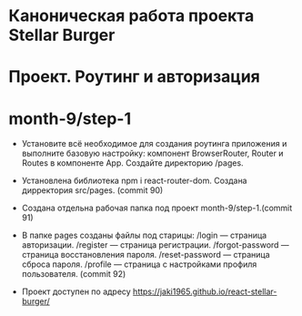 # Каноническая работа проекта Stellar Burger 
# Проект. Роутинг и авторизация
# month-9/step-1
* Установите всё необходимое для создания роутинга приложения и выполните базовую настройку: компонент BrowserRouter, Router и Routes в компоненте App. Создайте директорию /pages. 
* Установлена библиотека npm i react-router-dom. Создана дирректория src/pages. (commit 90)
* Создана отдельна рабочая папка под проект month-9/step-1.(commit 91)
* В папке pages созданы файлы под старицы: 
      /login — страница авторизации.
      /register — страница регистрации.
      /forgot-password — страница восстановления пароля.
      /reset-password — страница сброса пароля.
      /profile — страница с настройками профиля пользователя.
(commit 92)















* Проект доступен по адресу  https://jaki1965.github.io/react-stellar-burger/

  